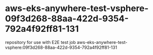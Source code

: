 # aws-eks-anywhere-test-vsphere-09f3d268-88aa-422d-9354-792a4f92ff81-131
repository for use with E2E test job aws-eks-anywhere-test-vsphere:09f3d268-88aa-422d-9354-792a4f92ff81-131
